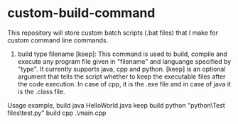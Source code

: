# custom-build-command

This repository will store custom batch scripts (.bat files) that I make for 
custom command line commands.

1. build type filename [keep]:
  This command is used to build, compile and execute any program file given in "filename"
  and languange specified by "type". It currently supports java, cpp and python.
  [keep] is an optional argument that tells the script whether to keep the executable files
  after the code execution. In case of cpp, it is the .exe file and in case of java it is
  the .class file.

  Usage example,
  build java HelloWorld.java keep
  build python "python\Test files\test.py"
  build cpp .\main.cpp
